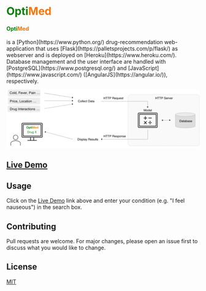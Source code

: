<h1><span style="color:green;">Opti</span><span style="color:#FF7400;">Med</span></h1>

<h4><span style="color:green;">Opti</span><span style="color:#FF7400;">Med</span></h4> is a [Python](https://www.python.org/) drug-recommendation web-application that uses [Flask](https://palletsprojects.com/p/flask/) as webserver and is deployed on [Heroku](https://www.heroku.com/). Database management and the user interface are handled with [PostgreSQL](https://www.postgresql.org/) and [JavaScript](https://www.javascript.com/) ([AngularJS](https://angular.io/)), respectively.

![](/static/info.png)

## [Live Demo](https://optimed-stage.herokuapp.com/)

## Usage

Click on the [Live Demo]() link above and enter your condition (e.g. "I feel nauseous") in the search box.

## Contributing
Pull requests are welcome. For major changes, please open an issue first to discuss what you would like to change.

## License
[MIT](https://choosealicense.com/licenses/mit/)